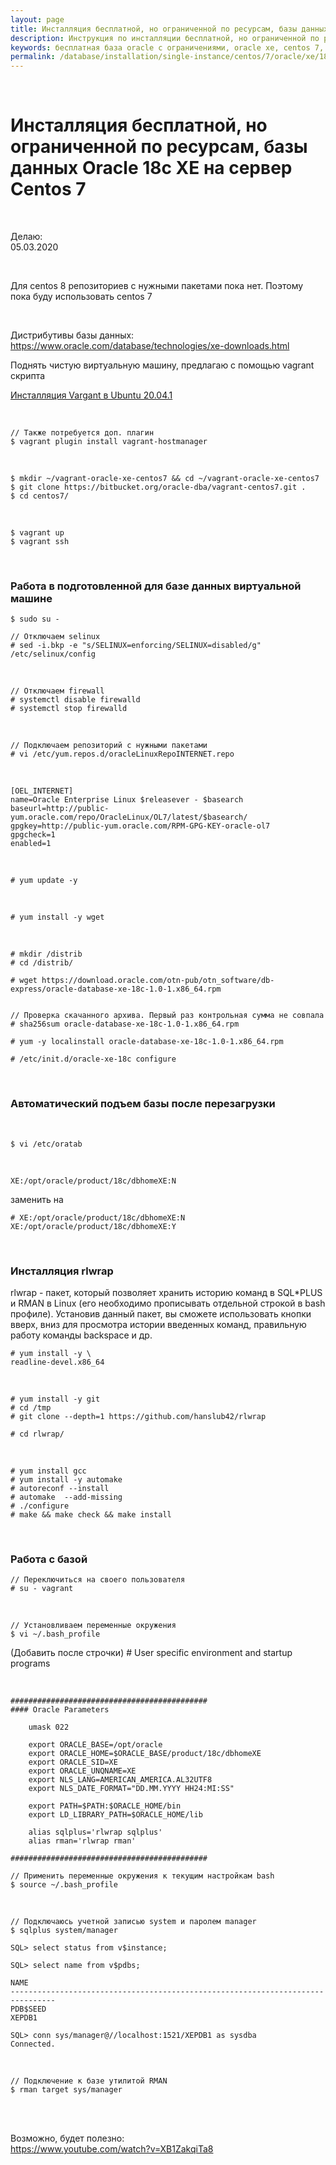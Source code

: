 ```yaml
---
layout: page
title: Инсталляция бесплатной, но ограниченной по ресурсам, базы данных Oracle 18c XE на сервер Centos 7
description: Инструкция по инсталляции бесплатной, но ограниченной по ресурсам, базы данных Oracle 18c XE на сервер Centos 7
keywords: бесплатная база oracle с ограничениями, oracle xe, centos 7, инсталляция
permalink: /database/installation/single-instance/centos/7/oracle/xe/18c/
---
```


<br/>

# Инсталляция бесплатной, но ограниченной по ресурсам, базы данных Oracle 18c XE на сервер Centos 7

<br/>

Делаю:  
05.03.2020

<br/>

Для centos 8 репозиториев с нужными пакетами пока нет. Поэтому пока буду использовать centos 7

<br/>

Дистрибутивы базы данных:  
https://www.oracle.com/database/technologies/xe-downloads.html

Поднять чистую виртуальную машину, предлагаю с помощью vagrant скрипта

<a href="https://sysadm.ru/devops/linux/virtual/vagrant/setup/ubuntu/">Инсталляция Vargant в Ubuntu 20.04.1</a>

<br/>

    // Также потребуется доп. плагин
    $ vagrant plugin install vagrant-hostmanager

<br/>

    $ mkdir ~/vagrant-oracle-xe-centos7 && cd ~/vagrant-oracle-xe-centos7
    $ git clone https://bitbucket.org/oracle-dba/vagrant-centos7.git .
    $ cd centos7/

<br/>

    $ vagrant up
    $ vagrant ssh

<br/>

### Работа в подготовленной для базе данных виртуальной машине

    $ sudo su -

    // Отключаем selinux
    # sed -i.bkp -e "s/SELINUX=enforcing/SELINUX=disabled/g" /etc/selinux/config

<br/>

    // Отключаем firewall
    # systemctl disable firewalld
    # systemctl stop firewalld

<br/>

    // Подключаем репозиторий с нужными пакетами
    # vi /etc/yum.repos.d/oracleLinuxRepoINTERNET.repo

<br/>

```
[OEL_INTERNET]
name=Oracle Enterprise Linux $releasever - $basearch
baseurl=http://public-yum.oracle.com/repo/OracleLinux/OL7/latest/$basearch/
gpgkey=http://public-yum.oracle.com/RPM-GPG-KEY-oracle-ol7
gpgcheck=1
enabled=1
```

<br/>

    # yum update -y

<br/>

    # yum install -y wget

<br/>

    # mkdir /distrib
    # cd /distrib/

    # wget https://download.oracle.com/otn-pub/otn_software/db-express/oracle-database-xe-18c-1.0-1.x86_64.rpm


    // Проверка скачанного архива. Первый раз контрольная сумма не совпала
    # sha256sum oracle-database-xe-18c-1.0-1.x86_64.rpm

    # yum -y localinstall oracle-database-xe-18c-1.0-1.x86_64.rpm

    # /etc/init.d/oracle-xe-18c configure

<br/>

### Автоматический подъем базы после перезагрузки

<br/>

    $ vi /etc/oratab

<br/>

    XE:/opt/oracle/product/18c/dbhomeXE:N

заменить на

    # XE:/opt/oracle/product/18c/dbhomeXE:N
    XE:/opt/oracle/product/18c/dbhomeXE:Y

<br/>

### Инсталляция rlwrap

rlwrap - пакет, который позволяет хранить историю команд в SQL\*PLUS и RMAN в Linux (его необходимо прописывать отдельной строкой в bash профиле). Установив данный пакет, вы сможете использовать кнопки вверх, вниз для просмотра истории введенных команд, правильную работу команды backspace и др.

    # yum install -y \
    readline-devel.x86_64

<br/>

    # yum install -y git
    # cd /tmp
    # git clone --depth=1 https://github.com/hanslub42/rlwrap

    # cd rlwrap/

<br/>

    # yum install gcc
    # yum install -y automake
    # autoreconf --install
    # automake  --add-missing
    # ./configure
    # make && make check && make install

<br/>

### Работа с базой

    // Переключиться на своего пользователя
    # su - vagrant

<br/>

    // Установливаем переменные окружения
    $ vi ~/.bash_profile

(Добавить после строчки) # User specific environment and startup programs

<br/>

```
############################################
#### Oracle Parameters

    umask 022

    export ORACLE_BASE=/opt/oracle
    export ORACLE_HOME=$ORACLE_BASE/product/18c/dbhomeXE
    export ORACLE_SID=XE
    export ORACLE_UNQNAME=XE
    export NLS_LANG=AMERICAN_AMERICA.AL32UTF8
    export NLS_DATE_FORMAT="DD.MM.YYYY HH24:MI:SS"

    export PATH=$PATH:$ORACLE_HOME/bin
    export LD_LIBRARY_PATH=$ORACLE_HOME/lib

	alias sqlplus='rlwrap sqlplus'
    alias rman='rlwrap rman'

############################################
```

    // Применить переменные окружения к текущим настройкам bash
    $ source ~/.bash_profile

<br/>

    // Подключаюсь учетной записью system и паролем manager
    $ sqlplus system/manager

    SQL> select status from v$instance;

    SQL> select name from v$pdbs;

    NAME
    --------------------------------------------------------------------------------
    PDB$SEED
    XEPDB1

    SQL> conn sys/manager@//localhost:1521/XEPDB1 as sysdba
    Connected.

<br/>

    // Подключение к базе утилитой RMAN
    $ rman target sys/manager

<br/>
<br/>

Возможно, будет полезно:  
https://www.youtube.com/watch?v=XB1ZakqiTa8
